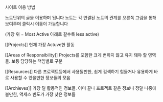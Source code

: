 
사이트 이용 방법

노트단위의 글을 이용하며 됩니다
노트는 각 연결된 노트의 관계를 오른쪽 그림을 통해 보여주며 클릭시 이동이 가능합니다

(가장 위 = Most Active 아래로 갈수록 less active)


[[Projects]]
현재 가장 Actuve한 활동



[[Areas of Responsibility]]
Projects를 포함한 크게 변하지 않고 유지 돼야 할 영역들.
보통 담당하는 책임별로 구분


[[Resources]]
다른 프로젝트등에서 사용될만한, 쉽게 검색하기 힘들거나 유용하게 바로 사용할 수 있을만한 정보들의 모음



[[Archieves]]
가장 덜 활동적인 정보들. 이미 끝나 프로젝트 같은 정보나 정말 나중에 볼만한, 액세스 빈도가 가장 낮은 정보들

